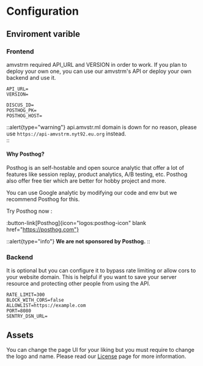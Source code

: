 # Configuration

## Enviroment varible

### Frontend

amvstrm required API_URL and VERSION in order to work. If you plan to deploy your own one, you can use our amvstrm's API or deploy your own backend and use it.

```env
API_URL=
VERSION=

DISCUS_ID=
POSTHOG_PK=
POSTHOG_HOST=
```

::alert{type="warning"}
api.amvstr.ml domain is down for no reason, please use `https://api-amvstrm.nyt92.eu.org` instead.  
::

#### Why Posthog?

Posthog is an self-hostable and open source analytic that offer a lot of features like session replay, product analytics, A/B testing, etc. Posthog also offer free tier which are better for hobby project and more.

You can use Google analytic by modifying our code and env but we recommend Posthog for this.

Try Posthog now :

:button-link[Posthog]{icon="logos:posthog-icon" blank href="https://posthog.com"}

::alert{type="info"}
__We are not sponsored by Posthog.__
::

### Backend

It is optional but you can configure it to bypass rate limiting or allow cors to your website domain. This is helpful if you want to save your server resource and protecting other people from using the API.

```env
RATE_LIMIT=300
BLOCK_WITH_CORS=false
ALLOWLIST=https://example.com
PORT=8080
SENTRY_DSN_URL=
```

## Assets

You can change the page UI for your liking
but you must require to change the logo and name. Please read our [License](/license) page for more information.
